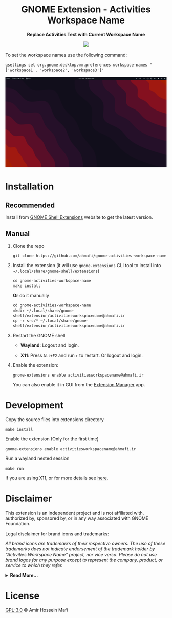 <div align="center">
  <h1>GNOME Extension - Activities Workspace Name</h1>
  <p><b>Replace Activities Text with Current Workspace Name</b></p>
  <a href="https://extensions.gnome.org">
    <img src="https://img.shields.io/badge/Install%20from-extensions.gnome.org-4A86CF?style=for-the-badge&logo=Gnome&logoColor=white"/>
  </a>
</div>

To set the workspace names use the following command:

```
gsettings set org.gnome.desktop.wm.preferences workspace-names "['workspace1', 'workspace2', 'workspace3']"
```

![GNOME Extension - Activities Workspace Name Screenshot](https://github.com/ahmafi/gnome-activities-workspace-name/raw/main/images/gnome-activities-workspace-name.png)

# Installation

## Recommended

Install from [GNOME Shell Extensions](https://extensions.gnome.org) website to get the latest version.

## Manual

1. Clone the repo

   ```
   git clone https://github.com/ahmafi/gnome-activities-workspace-name
   ```

2. Install the extension (it will use `gnome-extensions` CLI tool to install into `~/.local/share/gnome-shell/extensions`)

   ```
   cd gnome-activities-workspace-name
   make install
   ```

   **Or** do it manually

   ```
   cd gnome-activities-workspace-name
   mkdir ~/.local/share/gnome-shell/extension/activitiesworkspacename@ahmafi.ir
   cp -r src/* ~/.local/share/gnome-shell/extension/activitiesworkspacename@ahmafi.ir
   ```

3. Restart the GNOME shell

   - **Wayland**: Logout and login.

   - **X11**: Press `Alt+F2` and run `r` to restart. Or logout and login.

4. Enable the extension:
   ```
   gnome-extensions enable activitiesworkspacename@ahmafi.ir
   ```
   You can also enable it in GUI from the [Extension Manager](https://github.com/mjakeman/extension-manager) app.

# Development

Copy the source files into extensions directory

```
make install
```

Enable the extension (Only for the first time)

```
gnome-extensions enable activitiesworkspacename@ahmafi.ir
```

Run a wayland nested session

```
make run
```

If you are using X11, or for more details see [here](https://gjs.guide/extensions/development/creating.html#enabling-the-extension).

# Disclaimer

This extension is an independent project and is not affiliated with, authorized by, sponsored by, or in any way associated with GNOME Foundation.

Legal disclaimer for brand icons and trademarks:

_All brand icons are trademarks of their respective owners. The use of these trademarks does not indicate endorsement of the trademark holder by "Activities Workspace Name" project, nor vice versa. Please do not use brand logos for any purpose except to represent the company, product, or service to which they refer._

<details>
<summary><b>Read More...</b></summary>
<p>

- **GNOME** - The GNOME logo and GNOME name are registered trademarks or trademarks of GNOME Foundation in the United States or other countries.

</p>
</details>

# License

[GPL-3.0](https://github.com/ahmafi/gnome-activities-workspace-name/blob/main/LICENSE) &copy; Amir Hossein Mafi
